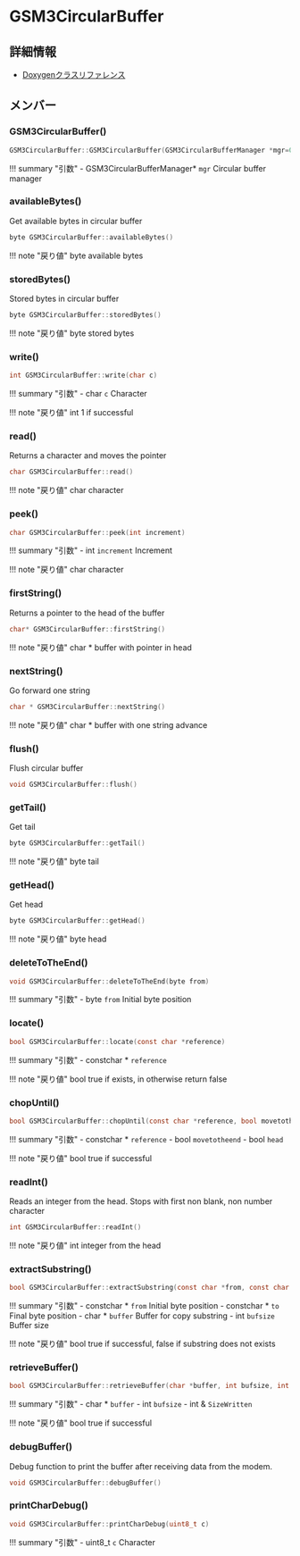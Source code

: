 # GSM3CircularBuffer



## 詳細情報

- [Doxygenクラスリファレンス](https://lang-ship.com/reference/Arduino/latest/class_g_s_m3_circular_buffer.html)

## メンバー

### GSM3CircularBuffer()



```c
GSM3CircularBuffer::GSM3CircularBuffer(GSM3CircularBufferManager *mgr=0)
```

!!! summary "引数"
	- GSM3CircularBufferManager* `mgr` Circular buffer manager 



### availableBytes()


Get available bytes in circular buffer 

```c
byte GSM3CircularBuffer::availableBytes()
```

!!! note "戻り値"
	byte available bytes 



### storedBytes()


Stored bytes in circular buffer 

```c
byte GSM3CircularBuffer::storedBytes()
```

!!! note "戻り値"
	byte stored bytes 



### write()



```c
int GSM3CircularBuffer::write(char c)
```

!!! summary "引数"
	- char `c` Character 

!!! note "戻り値"
	int 1 if successful 



### read()


Returns a character and moves the pointer 

```c
char GSM3CircularBuffer::read()
```

!!! note "戻り値"
	char character 



### peek()



```c
char GSM3CircularBuffer::peek(int increment)
```

!!! summary "引数"
	- int `increment` Increment 

!!! note "戻り値"
	char character 



### firstString()


Returns a pointer to the head of the buffer 

```c
char* GSM3CircularBuffer::firstString()
```

!!! note "戻り値"
	char * buffer with pointer in head 



### nextString()


Go forward one string 

```c
char * GSM3CircularBuffer::nextString()
```

!!! note "戻り値"
	char * buffer with one string advance 



### flush()


Flush circular buffer 
```c
void GSM3CircularBuffer::flush()
```



### getTail()


Get tail 

```c
byte GSM3CircularBuffer::getTail()
```

!!! note "戻り値"
	byte tail 



### getHead()


Get head 

```c
byte GSM3CircularBuffer::getHead()
```

!!! note "戻り値"
	byte head 



### deleteToTheEnd()



```c
void GSM3CircularBuffer::deleteToTheEnd(byte from)
```

!!! summary "引数"
	- byte `from` Initial byte position 



### locate()



```c
bool GSM3CircularBuffer::locate(const char *reference)
```

!!! summary "引数"
	- constchar * `reference` 

!!! note "戻り値"
	bool true if exists, in otherwise return false 



### chopUntil()



```c
bool GSM3CircularBuffer::chopUntil(const char *reference, bool movetotheend, bool head=true)
```

!!! summary "引数"
	- constchar * `reference` 
	- bool `movetotheend` 
	- bool `head` 

!!! note "戻り値"
	bool true if successful 



### readInt()


Reads an integer from the head. Stops with first non blank, non number character 

```c
int GSM3CircularBuffer::readInt()
```

!!! note "戻り値"
	int integer from the head 



### extractSubstring()



```c
bool GSM3CircularBuffer::extractSubstring(const char *from, const char *to, char *buffer, int bufsize)
```

!!! summary "引数"
	- constchar * `from` Initial byte position 
	- constchar * `to` Final byte position 
	- char * `buffer` Buffer for copy substring 
	- int `bufsize` Buffer size 

!!! note "戻り値"
	bool true if successful, false if substring does not exists 



### retrieveBuffer()



```c
bool GSM3CircularBuffer::retrieveBuffer(char *buffer, int bufsize, int &SizeWritten)
```

!!! summary "引数"
	- char * `buffer` 
	- int `bufsize` 
	- int & `SizeWritten` 

!!! note "戻り値"
	bool true if successful 



### debugBuffer()


Debug function to print the buffer after receiving data from the modem. 
```c
void GSM3CircularBuffer::debugBuffer()
```



### printCharDebug()



```c
void GSM3CircularBuffer::printCharDebug(uint8_t c)
```

!!! summary "引数"
	- uint8_t `c` Character 




